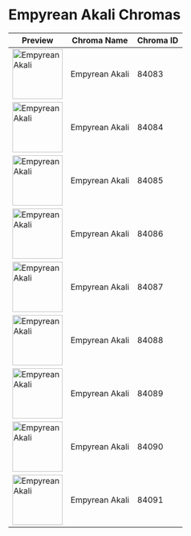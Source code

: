 # Empyrean Akali Chromas

| Preview | Chroma Name | Chroma ID |
|---|---|---|
| <img src='https://raw.communitydragon.org/latest/plugins/rcp-be-lol-game-data/global/default/v1/champion-chroma-images/84/84083.png' alt='Empyrean Akali' width='100'> | Empyrean Akali | 84083 |
| <img src='https://raw.communitydragon.org/latest/plugins/rcp-be-lol-game-data/global/default/v1/champion-chroma-images/84/84084.png' alt='Empyrean Akali' width='100'> | Empyrean Akali | 84084 |
| <img src='https://raw.communitydragon.org/latest/plugins/rcp-be-lol-game-data/global/default/v1/champion-chroma-images/84/84085.png' alt='Empyrean Akali' width='100'> | Empyrean Akali | 84085 |
| <img src='https://raw.communitydragon.org/latest/plugins/rcp-be-lol-game-data/global/default/v1/champion-chroma-images/84/84086.png' alt='Empyrean Akali' width='100'> | Empyrean Akali | 84086 |
| <img src='https://raw.communitydragon.org/latest/plugins/rcp-be-lol-game-data/global/default/v1/champion-chroma-images/84/84087.png' alt='Empyrean Akali' width='100'> | Empyrean Akali | 84087 |
| <img src='https://raw.communitydragon.org/latest/plugins/rcp-be-lol-game-data/global/default/v1/champion-chroma-images/84/84088.png' alt='Empyrean Akali' width='100'> | Empyrean Akali | 84088 |
| <img src='https://raw.communitydragon.org/latest/plugins/rcp-be-lol-game-data/global/default/v1/champion-chroma-images/84/84089.png' alt='Empyrean Akali' width='100'> | Empyrean Akali | 84089 |
| <img src='https://raw.communitydragon.org/latest/plugins/rcp-be-lol-game-data/global/default/v1/champion-chroma-images/84/84090.png' alt='Empyrean Akali' width='100'> | Empyrean Akali | 84090 |
| <img src='https://raw.communitydragon.org/latest/plugins/rcp-be-lol-game-data/global/default/v1/champion-chroma-images/84/84091.png' alt='Empyrean Akali' width='100'> | Empyrean Akali | 84091 |
